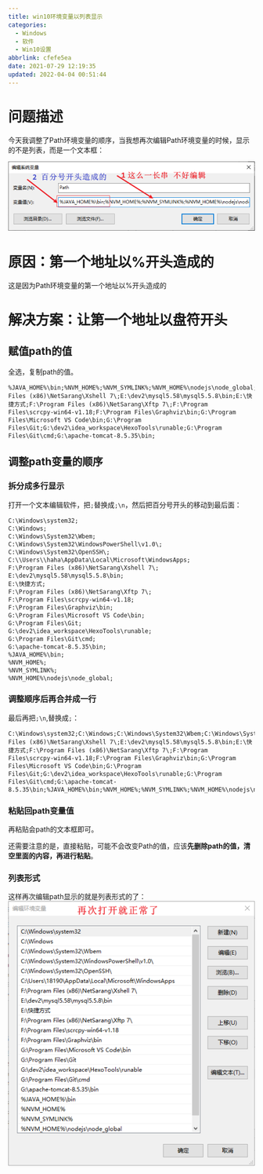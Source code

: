 ```yaml
---
title: win10环境变量以列表显示
categories: 
  - Windows
  - 软件
  - Win10设置
abbrlink: cfefe5ea
date: 2021-07-29 12:19:35
updated: 2022-04-04 00:51:44
---
```

# 问题描述
今天我调整了Path环境变量的顺序，当我想再次编辑Path环境变量的时候，显示的不是列表，而是一个文本框：

![image-20210729123502151](https://raw.githubusercontent.com/lanlan2017/images/master/Blog/2021/07/20210729123509.png)

# 原因：第一个地址以%开头造成的
这是因为Path环境变量的第一个地址以%开头造成的

# 解决方案：让第一个地址以盘符开头
## 赋值path的值
全选，复制path的值。
```
%JAVA_HOME%\bin;%NVM_HOME%;%NVM_SYMLINK%;%NVM_HOME%\nodejs\node_global;C:\Windows\system32;C:\Windows;C:\Windows\System32\Wbem;C:\Windows\System32\WindowsPowerShell\v1.0\;C:\Windows\System32\OpenSSH\;C:\\Users\\haha\AppData\Local\Microsoft\WindowsApps;F:\Program Files (x86)\NetSarang\Xshell 7\;E:\dev2\mysql5.58\mysql5.5.8\bin;E:\快捷方式;F:\Program Files (x86)\NetSarang\Xftp 7\;F:\Program Files\scrcpy-win64-v1.18;F:\Program Files\Graphviz\bin;G:\Program Files\Microsoft VS Code\bin;G:\Program Files\Git;G:\dev2\idea_workspace\HexoTools\runable;G:\Program Files\Git\cmd;G:\apache-tomcat-8.5.35\bin;
```
## 调整path变量的顺序
### 拆分成多行显示
打开一个文本编辑软件，把`;`替换成`;\n`，然后把百分号开头的移动到最后面：
```
C:\Windows\system32;
C:\Windows;
C:\Windows\System32\Wbem;
C:\Windows\System32\WindowsPowerShell\v1.0\;
C:\Windows\System32\OpenSSH\;
C:\\Users\\haha\AppData\Local\Microsoft\WindowsApps;
F:\Program Files (x86)\NetSarang\Xshell 7\;
E:\dev2\mysql5.58\mysql5.5.8\bin;
E:\快捷方式;
F:\Program Files (x86)\NetSarang\Xftp 7\;
F:\Program Files\scrcpy-win64-v1.18;
F:\Program Files\Graphviz\bin;
G:\Program Files\Microsoft VS Code\bin;
G:\Program Files\Git;
G:\dev2\idea_workspace\HexoTools\runable;
G:\Program Files\Git\cmd;
G:\apache-tomcat-8.5.35\bin;
%JAVA_HOME%\bin;
%NVM_HOME%;
%NVM_SYMLINK%;
%NVM_HOME%\nodejs\node_global;
```
### 调整顺序后再合并成一行
最后再把`;\n`,替换成`;`：
```
C:\Windows\system32;C:\Windows;C:\Windows\System32\Wbem;C:\Windows\System32\WindowsPowerShell\v1.0\;C:\Windows\System32\OpenSSH\;C:\\Users\\haha\AppData\Local\Microsoft\WindowsApps;F:\Program Files (x86)\NetSarang\Xshell 7\;E:\dev2\mysql5.58\mysql5.5.8\bin;E:\快捷方式;F:\Program Files (x86)\NetSarang\Xftp 7\;F:\Program Files\scrcpy-win64-v1.18;F:\Program Files\Graphviz\bin;G:\Program Files\Microsoft VS Code\bin;G:\Program Files\Git;G:\dev2\idea_workspace\HexoTools\runable;G:\Program Files\Git\cmd;G:\apache-tomcat-8.5.35\bin;%JAVA_HOME%\bin;%NVM_HOME%;%NVM_SYMLINK%;%NVM_HOME%\nodejs\node_global;
```
### 粘贴回path变量值
再粘贴会path的文本框即可。

还需要注意的是，直接粘贴，可能不会改变Path的值，应该**先删除path的值，清空里面的内容，再进行粘贴**。

### 列表形式
这样再次编辑path显示的就是列表形式的了：
![image-20210729123536129](https://raw.githubusercontent.com/lanlan2017/images/master/Blog/2021/07/20210729123536.png)
